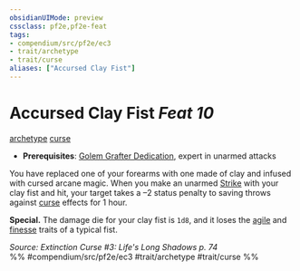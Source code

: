 ```yaml
---
obsidianUIMode: preview
cssclass: pf2e,pf2e-feat
tags:
- compendium/src/pf2e/ec3
- trait/archetype
- trait/curse
aliases: ["Accursed Clay Fist"]
---
```

# Accursed Clay Fist  *Feat 10*  
[archetype](rules/traits/archetype.md "Archetype Feat Trait")  [curse](rules/traits/curse.md "Curse Effect Trait")  

- **Prerequisites**: [Golem Grafter Dedication](compendium/feats/golem-grafter-dedication-ec3.md), expert in unarmed attacks

You have replaced one of your forearms with one made of clay and infused with cursed arcane magic. When you make an unarmed [Strike](rules/actions/strike.md) with your clay fist and hit, your target takes a –2 status penalty to saving throws against [curse](rules/traits/curse.md "Curse Effect Trait") effects for 1 hour.

**Special.** The damage die for your clay fist is `1d8`, and it loses the [agile](rules/traits/agile.md "Agile Weapon Trait") and [finesse](rules/traits/finesse.md "Finesse Weapon Trait") traits of a typical fist.

*Source: Extinction Curse #3: Life's Long Shadows p. 74*  
%% #compendium/src/pf2e/ec3 #trait/archetype #trait/curse %%